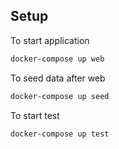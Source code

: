 ## Setup

To start application
```bash
docker-compose up web
```

To seed data after web
```bash
docker-compose up seed
```

To start test
```bash
docker-compose up test
```
